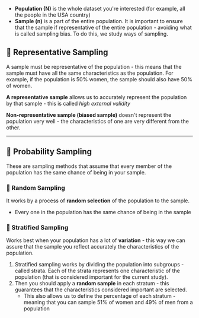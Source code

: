 
* **Population (N)** is the whole dataset you're interested (for example, all the people in the USA country)
* **Sample (n)** is a part of the entire population. It is important to ensure that the sample if representative of the entire population - avoiding what is called sampling bias. To do this, we study ways of sampling.

## 🔷 Representative Sampling 
A sample must be representative of the population - this means that the sample must have all the same characteristics as the population. For example, if the population is 50% women, the sample should also have 50% of women. 

**A representative sample** allows us to accurately represent the population by that sample - this is called *high external validity*

**Non-representative sample (biased sample)** doesn't represent the population very well - the characteristics of one are very different from the other. 

---
## 🔷 Probability Sampling
These are sampling methods that assume that every member of the population has the same chance of being in your sample.

### 🔹 Random Sampling
It works by a process of **random selection** of the population to the sample. 
* Every one in the population has the same chance of being in the sample


### 🔹 Stratified Sampling
Works best when your population has a lot of **variation** - this way we can assure that the sample you reflect accurately the characteristics of the population. 

1. Stratified sampling works by dividing the population into subgroups - called strata. Each of the strata represents one characteristic of the population (that is considered important for the current study). 
2. Then you should apply a **random sample** in each stratum - this guarantees that the characteristics considered important are selected.
	* This also allows us to define the percentage of each stratum - meaning that you can sample 51% of women and 49% of men from a population
